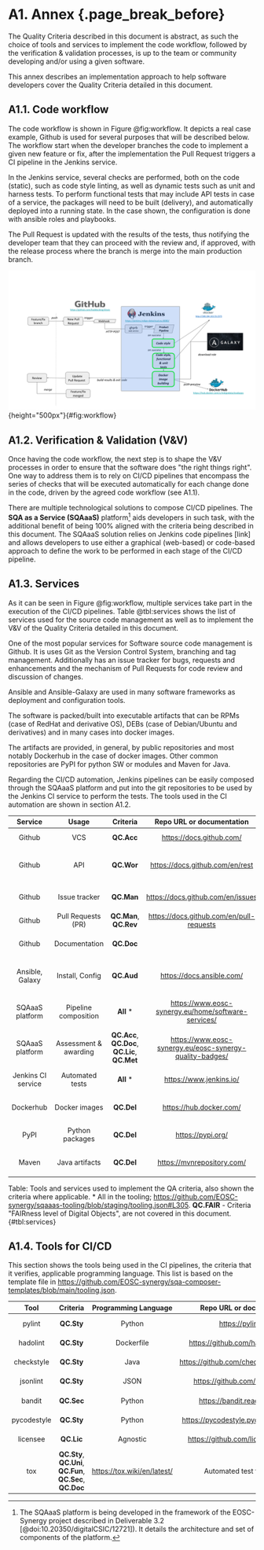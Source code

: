 # A1. Annex {.page_break_before}

The Quality Criteria described in this document is abstract, as such the choice of tools and
services to implement the code workflow, followed by the verification & validation processes,
is up to the team or community developing and/or using a given software.

This annex describes an implementation approach to help software developers cover the Quality
Criteria detailed in this document.

## A1.1. Code workflow

The code workflow is shown in Figure @fig:workflow. It depicts a real case example, Github is used
for several purposes that will be described below. The workflow start when the developer branches
the code to implement a given new feature or fix, after the implementation the Pull Request triggers
a CI pipeline in the Jenkins service.

In the Jenkins service, several checks are performed, both on the code (static), such as code style
linting, as well as dynamic tests such as unit and harness tests. To perform functional tests that
may include API tests in case of a service, the packages will need to be built (delivery), and
automatically deployed into a running state. In the case shown, the configuration is done with
ansible roles and playbooks.

The Pull Request is updated with the results of the tests, thus notifying the developer team that
they can proceed with the review and, if approved, with the release process where the branch is
merge into the main production branch.

![Code workflow](images/devops.png){height="500px"}{#fig:workflow}

## A1.2. Verification & Validation (V&V)

Once having the code workflow, the next step is to shape the V&V processes in order to ensure that
the software does "the right things right". One way to address them is to rely on CI/CD pipelines
that encompass the series of checks that will be executed automatically for each change done in
the code, driven by the agreed code workflow (see A1.1).

There are multiple technological solutions to compose CI/CD pipelines. The **SQA as a Service
(SQAaaS)** platform[^1] aids developers in such task, with the additional benefit of being 100%
aligned with the criteria being described in this document. The SQAaaS solution relies on Jenkins
code pipelines [link] and allows developers to use either a graphical (web-based) or code-based
approach to define the work to be performed in each stage of the CI/CD pipeline.

[^1]: The SQAaaS platform is being developed in the framework of the EOSC-Synergy project described
in Deliverable 3.2 [@doi:10.20350/digitalCSIC/12721]). It details the architecture and set of
components of the platform.

## A1.3. Services

As it can be seen in Figure @fig:workflow, multiple services take part in the execution of the
CI/CD pipelines. Table @tbl:services shows the list of services used for the source code management
as well as to implement the V&V of the Quality Criteria detailed in this document.

One of the most popular services for Software source code management is Github. It is uses Git
as the Version Control System, branching and tag management. Additionally has an issue tracker for
bugs, requests and enhancements and the mechanism of Pull Requests for code review and discussion
of changes.

Ansible and Ansible-Galaxy are used in many software frameworks as deployment and configuration
tools.

The software is packed/built into executable artifacts that can be RPMs (case of RedHat and
derivative OS), DEBs (case of Debian/Ubuntu and derivatives) and in many cases into docker images.

The artifacts are provided, in general, by public repositories and most notably Dockerhub in the
case of docker images. Other common repositories are PyPI for python SW or modules and Maven for
Java.

Regarding the CI/CD automation, Jenkins pipelines can be easily composed through the SQAaaS platform
and put into the git repositories to be used by the Jenkins CI service to perform the tests. The
tools used in the CI automation are shown in section A1.2.

| Service            | Usage                 | Criteria   |  Repo URL or documentation                             | Comment                                      |
|:------------------:|:---------------------:|:----------:|:------------------------------------------------------:|:--------------------------------------------:|
| Github             | VCS                   | **QC.Acc** | <https://docs.github.com/>                             | Source code repository - git                 |
| Github             | API                   | **QC.Wor** | <https://docs.github.com/en/rest>                      | git branching management and version tagging |
| Github             | Issue tracker         | **QC.Man** | <https://docs.github.com/en/issues>                    | Track issues, bugs, new features, etc.       |
| Github             | Pull Requests (PR)    | **QC.Man**, **QC.Rev** | <https://docs.github.com/en/pull-requests> | Code review through PRs                      |
| Github             | Documentation         | **QC.Doc** |                                                        | Documentation present in VCS repository      |
| Ansible, Galaxy    | Install, Config       | **QC.Aud** | <https://docs.ansible.com/>                            | Automated deployment and configuration       |
| SQAaaS platform    | Pipeline composition  | **All** *  | <https://www.eosc-synergy.eu/home/software-services/>  | Pipeline composition for automatic tests     |
| SQAaaS platform    | Assessment & awarding | **QC.Acc**, **QC.Doc**, **QC.Lic**, **QC.Met**  | <https://www.eosc-synergy.eu/eosc-synergy-quality-badges/>  | Bronze badge awarding |
| Jenkins CI service | Automated tests       | **All** *  | <https://www.jenkins.io/>                              | Execution of automatic tests                 |
| Dockerhub          | Docker images         | **QC.Del** | <https://hub.docker.com/>                              | Public repository of docker images           |
| PyPI               | Python packages       | **QC.Del** | <https://pypi.org/>                                    | Find, install & publish Python packages |
| Maven              | Java artifacts        | **QC.Del** | <https://mvnrepository.com/>                           | Repository for Java dependencies |

Table: Tools and services used to implement the QA criteria, also shown the criteria where
applicable. * All in the tooling;
<https://github.com/EOSC-synergy/sqaaas-tooling/blob/staging/tooling.json#L305>. **QC.FAIR** -
Criteria "FAIRness level of Digital Objects", are not covered in this document. {#tbl:services}

## A1.4. Tools for CI/CD

This section shows the tools being used in the CI pipelines, the criteria that it verifies,
applicable programming language. This list is based on the template file in
<https://github.com/EOSC-synergy/sqa-composer-templates/blob/main/tooling.json>.

| Tool        | Criteria   | Programming Language | Repo URL or documentation                  | Summary         |
|:-----------:|:----------:|:--------------------:|:------------------------------------------:|:---------------:|
| pylint      | **QC.Sty** | Python               | <https://pylint.org/>                      | Code style      |
| hadolint    | **QC.Sty** | Dockerfile           | <https://github.com/hadolint/hadolint>     | Code style      |
| checkstyle  | **QC.Sty** | Java                 | <https://github.com/checkstyle/checkstyle> | Code style      |
| jsonlint    | **QC.Sty** | JSON                 | <https://github.com/zaach/jsonlint>        | Code style      |
| bandit      | **QC.Sec** | Python               | <https://bandit.readthedocs.io/>           | Static security |
| pycodestyle | **QC.Sty** | Python               | <https://pycodestyle.pycqa.org/en/latest/> | Code style      |
| licensee    | **QC.Lic** | Agnostic             | <https://github.com/licensee/licensee>     | Check license   |
| tox         | **QC.Sty**, **QC.Uni**, **QC.Fun**, **QC.Sec**, **QC.Doc** | <https://tox.wiki/en/latest/> | Automated test framework |
